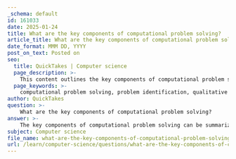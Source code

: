 ```yaml
---
_schema: default
id: 161033
date: 2025-01-24
title: What are the key components of computational problem solving?
article_title: What are the key components of computational problem solving?
date_format: MMM DD, YYYY
post_on_text: Posted on
seo:
  title: QuickTakes | Computer science
  page_description: >-
    This content outlines the key components of computational problem solving, including problem identification, qualitative analysis, algorithmic thinking, decision-making, implementation, testing, validation, interpretation of results, iterative refinement, and cognitive strategies.
  page_keywords: >-
    computational problem solving, problem identification, qualitative analysis, algorithmic thinking, decision-making, implementation, testing, validation, interpretation of results, iterative refinement, cognitive strategies
author: QuickTakes
question: >-
    What are the key components of computational problem solving?
answer: >-
    The key components of computational problem solving can be summarized as follows:\n\n1. **Problem Identification**: The first step involves recognizing and defining the problem clearly. This includes understanding the context and constraints of the problem, which is crucial for effective problem-solving.\n\n2. **Qualitative Analysis**: This phase involves an initial qualitative analysis of the problem situation. It requires determining the relevant mathematical equations or algorithms that can be applied to the problem. This step is essential for setting the groundwork for further analysis.\n\n3. **Algorithmic Thinking**: Developing step-by-step procedures (algorithms) to solve the problem is a core component of computational problem solving. This involves breaking down the problem into smaller, manageable parts and creating a systematic approach to tackle each part.\n\n4. **Decision-Making**: Effective problem-solving requires strong decision-making skills. This involves weighing the advantages and disadvantages of different approaches and selecting the most appropriate solution based on the analysis.\n\n5. **Implementation**: Once a solution is chosen, it must be implemented. This may involve coding, using software tools, or applying mathematical techniques to execute the solution.\n\n6. **Testing and Validation**: After implementation, it is crucial to test the solution to ensure it works as intended. This includes checking for correctness, efficiency, and whether the solution meets the original problem's requirements.\n\n7. **Interpretation of Results**: The final step involves interpreting the results of the solution. This includes checking for physical meaning and plausibility, ensuring that the solution is not only mathematically correct but also applicable in the real-world context.\n\n8. **Iterative Refinement**: Problem-solving is often an iterative process. Based on the results and feedback, it may be necessary to revisit earlier steps, refine the approach, and improve the solution.\n\n9. **Cognitive Strategies**: Employing cognitive strategies such as logical reasoning, breaking down complex problems, and considering symmetry can enhance problem-solving skills. These strategies help in developing critical thinking and adaptability in various contexts.\n\nBy integrating these components, individuals can enhance their computational problem-solving skills, which are essential in fields such as software engineering, data analysis, and artificial intelligence.
subject: Computer science
file_name: what-are-the-key-components-of-computational-problem-solving.md
url: /learn/computer-science/questions/what-are-the-key-components-of-computational-problem-solving
---
```


&nbsp;